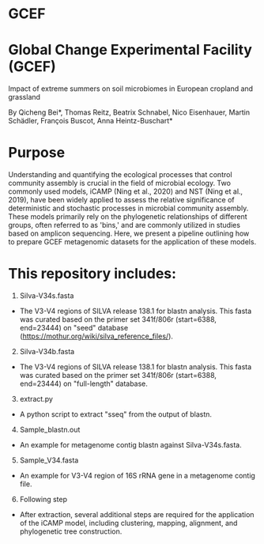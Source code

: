 # GCEF
# Global Change Experimental Facility (GCEF)

Impact of extreme summers on soil microbiomes in European cropland and grassland

By Qicheng Bei*, Thomas Reitz, Beatrix Schnabel, Nico Eisenhauer, Martin Schädler, François Buscot, Anna Heintz-Buschart*

# Purpose
Understanding and quantifying the ecological processes that control community assembly is crucial in the field of microbial ecology. Two commonly used models, iCAMP (Ning et al., 2020) and NST (Ning et al., 2019), have been widely applied to assess the relative significance of deterministic and stochastic processes in microbial community assembly. These models primarily rely on the phylogenetic relationships of different groups, often referred to as 'bins,' and are commonly utilized in studies based on amplicon sequencing. Here, we present a pipeline outlining how to prepare GCEF metagenomic datasets for the application of these models.

# This repository includes:
1. Silva-V34s.fasta
* The V3-V4 regions of SILVA release 138.1 for blastn analysis. This fasta was curated based on the primer set 341f/806r (start=6388, end=23444) on "seed" database (https://mothur.org/wiki/silva_reference_files/).
2. Silva-V34b.fasta
* The V3-V4 regions of SILVA release 138.1 for blastn analysis. This fasta was curated based on the primer set 341f/806r (start=6388, end=23444) on "full-length" database.
3. extract.py
* A python script to extract "sseq" from the output of blastn.
4. Sample_blastn.out
* An example for metagenome contig blastn against Silva-V34s.fasta.
5. Sample_V34.fasta
* An example for V3-V4 region of 16S rRNA gene in a metagenome contig file.
6. Following step
* After extraction, several additional steps are required for the application of the iCAMP model, including clustering, mapping, alignment, and phylogenetic tree construction.
